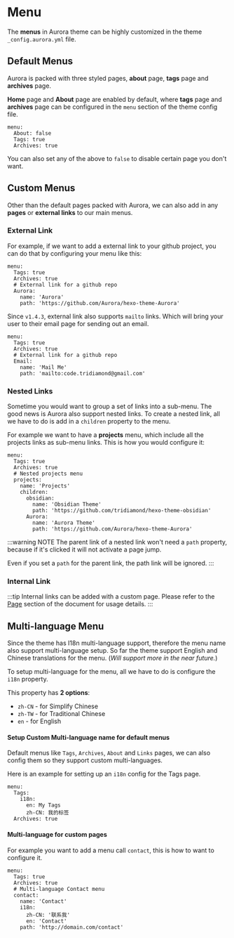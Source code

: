 # Menu

The **menus** in Aurora theme can be highly customized in the theme `_config.aurora.yml` file.

## Default Menus

Aurora is packed with three styled pages, **about** page, **tags** page and **archives** page.

**Home** page and **About** page are enabled by default, where **tags** page and **archives** page can be configured in the `menu` section of the theme config file.

```yaml{2-3}:no-line-numbers
menu:
  About: false
  Tags: true
  Archives: true
```

You can also set any of the above to `false` to disable certain page you don't want.

## Custom Menus

Other than the default pages packed with Aurora, we can also add in any **pages** or **external links** to our main menus.

### External Link

For example, if we want to add a external link to your github project, you can do that by configuring your menu like this:

```yaml{4-7}:no-line-numbers
menu:
  Tags: true
  Archives: true
  # External link for a github repo
  Aurora:
    name: 'Aurora'
    path: 'https://github.com/Aurora/hexo-theme-Aurora'
```

Since `v1.4.3`, external link also supports `mailto` links. Which will bring your user to their email page for sending out an email.

```yaml{4-7}:no-line-numbers
menu:
  Tags: true
  Archives: true
  # External link for a github repo
  Email:
    name: 'Mail Me'
    path: 'mailto:code.tridiamond@gmail.com'
```

### Nested Links

Sometime you would want to group a set of links into a sub-menu. The good news is Aurora also support nested links. To create a nested link, all we have to do is add in a `children` property to the menu.

For example we want to have a **projects** menu, which include all the projects links as sub-menu links. This is how you would configure it:

```yaml{4-13}:no-line-numbers
menu:
  Tags: true
  Archives: true
  # Nested projects menu
  projects:
    name: 'Projects'
    children:
      obsidian:
        name: 'Obsidian Theme'
        path: 'https://github.com/tridiamond/hexo-theme-obsidian'
      Aurora:
        name: 'Aurora Theme'
        path: 'https://github.com/Aurora/hexo-theme-Aurora'
```

:::warning NOTE
The parent link of a nested link won't need a `path` property, because if it's clicked it will not activate a page jump.

Even if you set a `path` for the parent link, the path link will be ignored.
:::

### Internal Link

:::tip
Internal links can be added with a custom page. Please refer to the [Page](/guide/page.html) section of the document for usage details.
:::

## Multi-language Menu

Since the theme has I18n multi-language support, therefore the menu name also support multi-language setup. So far the theme support English and Chinese translations for the menu. (_Will support more in the near future._)

To setup multi-language for the menu, all we have to do is configure the `i18n` property.

This property has **2 options**:

- `zh-CN` - for Simplify Chinese
- `zh-TW` - for Traditional Chinese
- `en` - for English

#### Setup Custom Multi-language name for default menus

Default menus like `Tags`, `Archives`, `About` and `Links` pages, we can also config them so they support custom multi-languages.

Here is an example for setting up an `i18n` config for the Tags page.

```yaml{2-5}:no-line-numbers
menu:
  Tags:
    i18n:
      en: My Tags
      zh-CN: 我的标签
  Archives: true
```

#### Multi-language for custom pages

For example you want to add a menu call `contact`, this is how to want to configure it.

```yaml{7-9}:no-line-numbers
menu:
  Tags: true
  Archives: true
  # Multi-language Contact menu
  contact:
    name: 'Contact'
    i18n:
      zh-CN: '联系我'
      en: 'Contact'
    path: 'http://domain.com/contact'
```
